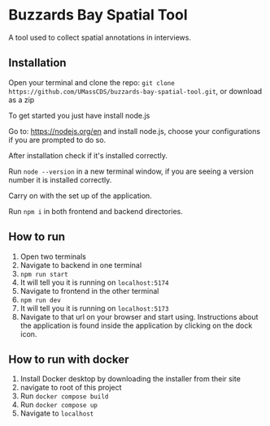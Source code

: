 # Buzzards Bay Spatial Tool
A tool used to collect spatial annotations in interviews.

## Installation
Open your terminal and clone the repo: `git clone https://github.com/UMassCDS/buzzards-bay-spatial-tool.git`, or download as a zip

To get started you just have install node.js

Go to: https://nodejs.org/en and install node.js, choose your configurations if you are prompted to do so.

After installation check if it's installed correctly.

Run `node --version` in a new terminal window, if you are seeing a version number it is installed correctly.

Carry on with the set up of the application.

Run `npm i` in both frontend and backend directories.

## How to run

1. Open two terminals
2. Navigate to backend in one terminal
3. `npm run start`
4. It will tell you it is running on `localhost:5174`
2. Navigate to frontend in the other terminal
3. `npm run dev`
4. It will tell you it is running on `localhost:5173`
5. Navigate to that url on your browser and start using. Instructions about the application is found inside the application by clicking on the dock icon.

## How to run with docker
1. Install Docker desktop by downloading the installer from their site
2. navigate to root of this project
3. Run `docker compose build`
4. Run `docker compose up`
5. Navigate to `localhost`
